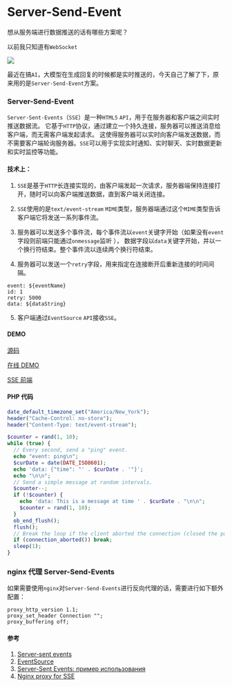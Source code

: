 # Server-Send-Event

想从服务端进行数据推送的话有哪些方案呢？

以前我只知道有`WebSocket`

![](https://z.wiki/autoupload/20230706/1u0z.580X1302-image.png)

最近在搞`AI`，大模型在生成回复的时候都是实时推送的，今天自己了解了下，原来用的是`Server-Send-Event`方案。

### Server-Send-Event

`Server-Sent-Events`（`SSE`）是一种`HTML5` `API`，用于在服务器和客户端之间实时推送数据流。
它基于`HTTP`协议，通过建立一个持久连接，服务器可以推送消息给客户端，而无需客户端发起请求。
这使得服务器可以实时向客户端发送数据，而不需要客户端轮询服务器。`SSE`可以用于实现实时通知、实时聊天、实时数据更新和实时监控等功能。

#### 技术上：

1. `SSE`是基于`HTTP`长连接实现的，由客户端发起一次请求，服务器端保持连接打开，随时可以向客户端推送数据，直到客户端关闭连接。

2. `SSE`使用的是`text/event-stream` `MIME`类型，服务器端通过这个`MIME`类型告诉客户端它将发送一系列事件流。

3. 服务器可以发送多个事件流，每个事件流以`event`关键字开始（如果没有`event`字段则前端只能通过`onmessage`监听 ），
数据字段以`data`关键字开始，并以一个换行符结束。整个事件流以连续两个换行符结束。

4. 服务器可以发送一个`retry`字段，用来指定在连接断开后重新连接的时间间隔。

```
event: ${eventName}
id: 1
retry: 5000
data: ${dataString}

```

5. 客户端通过`EventSource` `API`接收`SSE`。


#### DEMO

[源码](https://github.com/yihuaxiang/koa-sse)

[在线 DEMO](https://playground.z.wiki/sse)

[SSE 前端](https://z.wiki/jsbin/roqepikolu)

<WebFrame src="https://z.wiki/jsbin/roqepikolu" />


#### PHP 代码

```php
date_default_timezone_set("America/New_York");
header("Cache-Control: no-store");
header("Content-Type: text/event-stream");

$counter = rand(1, 10);
while (true) {
  // Every second, send a "ping" event.
  echo "event: ping\n";
  $curDate = date(DATE_ISO8601);
  echo 'data: {"time": "' . $curDate . '"}';
  echo "\n\n";
  // Send a simple message at random intervals.
  $counter--;
  if (!$counter) {
    echo 'data: This is a message at time ' . $curDate . "\n\n";
    $counter = rand(1, 10);
  }
  ob_end_flush();
  flush();
  // Break the loop if the client aborted the connection (closed the page)
  if (connection_aborted()) break;
  sleep(1);
}
```

### nginx 代理 Server-Send-Events

如果需要使用`nginx`对`Server-Send-Events`进行反向代理的话，需要进行如下额外配置：

```
proxy_http_version 1.1;
proxy_set_header Connection "";
proxy_buffering off;
```


#### 参考

1. [Server-sent events](https://developer.mozilla.org/zh-CN/docs/Web/API/Server-sent_events/Using_server-sent_events)
2. [EventSource](https://developer.mozilla.org/zh-CN/docs/Web/API/EventSource)
3. [Server-Sent Events: пример использования](https://habr.com/ru/articles/519982/)
4. [Nginx proxy for SSE](https://serverfault.com/questions/801628/for-server-sent-events-sse-what-nginx-proxy-configuration-is-appropriate)

